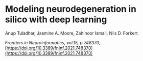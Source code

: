 # Modeling neurodegeneration in silico with deep learning

Anup Tuladhar, Jasmine A. Moore, Zahinoor Ismail, Nils D. Forkert

_Frontiers in Neuroinformatics, vol.15, p.748370_, [https://doi.org/10.3389/fninf.2021.748370](https://doi.org/10.3389/fninf.2021.748370)
